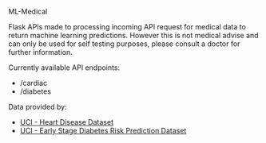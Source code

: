 ML-Medical

Flask APIs made to processing incoming API request for medical data to return machine learning predictions. However this is not medical advise and can only be used for self testing purposes, please consult a doctor for further information.

Currently available API endpoints:
- /cardiac
- /diabetes

Data provided by:
- [UCI - Heart Disease Dataset](https://archive.ics.uci.edu/ml/datasets/Heart+Disease)
- [UCI - Early Stage Diabetes Risk Prediction Dataset](https://archive.ics.uci.edu/ml/datasets/Early+stage+diabetes+risk+prediction+dataset.)
